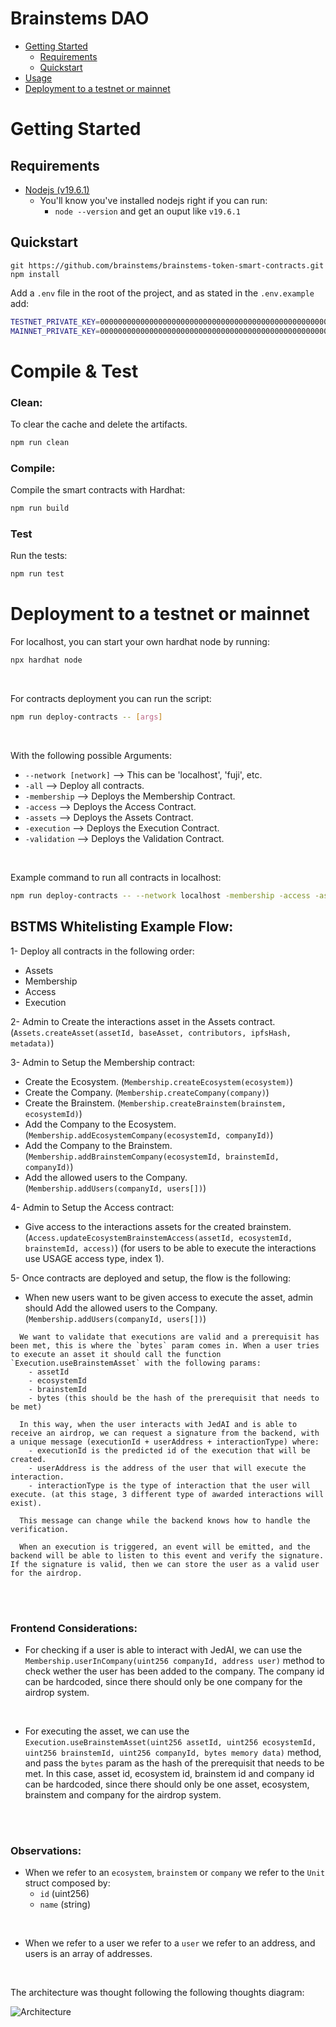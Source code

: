 # Brainstems DAO

- [Getting Started](#getting-started)
  - [Requirements](#requirements)
  - [Quickstart](#quickstart)
- [Usage](#usage)
- [Deployment to a testnet or mainnet](#deployment-to-a-testnet-or-mainnet)


# Getting Started

## Requirements

- [Nodejs (v19.6.1)](https://nodejs.org/dist/v19.6.1/node-v19.6.1-x64.msi)
  - You'll know you've installed nodejs right if you can run:
    - `node --version` and get an ouput like `v19.6.1`
## Quickstart

```
git https://github.com/brainstems/brainstems-token-smart-contracts.git
npm install
```

Add a `.env` file in the root of the project, and as stated in the `.env.example` add:
```sh
TESTNET_PRIVATE_KEY=000000000000000000000000000000000000000000000000000000000000003c
MAINNET_PRIVATE_KEY=000000000000000000000000000000000000000000000000000000000000003c
```


# Compile & Test

### Clean:
To clear the cache and delete the artifacts.
```sh
npm run clean
```


### Compile:

Compile the smart contracts with Hardhat:

```sh
npm run build
```

### Test

Run the tests:

```sh
npm run test
```

# Deployment to a testnet or mainnet

For localhost, you can start your own hardhat node by running:
```sh
npx hardhat node
```

<br>

For contracts deployment you can run the script:
```sh
npm run deploy-contracts -- [args]
```

<br>

With the following possible Arguments:

- `--network [network]` --> This can be 'localhost', 'fuji', etc.
- `-all` --> Deploy all contracts.
- `-membership` --> Deploys the Membership Contract.
- `-access` --> Deploys the Access Contract.
- `-assets` --> Deploys the Assets Contract.
- `-execution` --> Deploys the Execution Contract.
- `-validation` --> Deploys the Validation Contract.

<br>

Example command to run all contracts in localhost:
```sh
npm run deploy-contracts -- --network localhost -membership -access -assets -execution -validation
```


## BSTMS Whitelisting Example Flow:

1- Deploy all contracts in the following order:
  - Assets
  - Membership
  - Access
  - Execution

2- Admin to Create the interactions asset in the Assets contract. (`Assets.createAsset(assetId, baseAsset, contributors, ipfsHash, metadata)`)

3- Admin to Setup the Membership contract:
  - Create the Ecosystem. (`Membership.createEcosystem(ecosystem)`)
  - Create the Company. (`Membership.createCompany(company)`)
  - Create the Brainstem. (`Membership.createBrainstem(brainstem, ecosystemId)`)
  - Add the Company to the Ecosystem. (`Membership.addEcosystemCompany(ecosystemId, companyId)`)
  - Add the Company to the Brainstem. (`Membership.addBrainstemCompany(ecosystemId, brainstemId, companyId)`)
  - Add the allowed users to the Company. (`Membership.addUsers(companyId, users[])`)

4- Admin to Setup the Access contract:
  - Give access to the interactions assets for the created brainstem. (`Access.updateEcosystemBrainstemAccess(assetId, ecosystemId, brainstemId, access)`) (for users to be able to execute the interactions use USAGE access type, index 1).

5- Once contracts are deployed and setup, the flow is the following:
  - When new users want to be given access to execute the asset, admin should Add the allowed users to the Company. (`Membership.addUsers(companyId, users[])`)
```
  We want to validate that executions are valid and a prerequisit has been met, this is where the `bytes` param comes in. When a user tries to execute an asset it should call the function `Execution.useBrainstemAsset` with the following params:
    - assetId
    - ecosystemId
    - brainstemId
    - bytes (this should be the hash of the prerequisit that needs to be met)

  In this way, when the user interacts with JedAI and is able to receive an airdrop, we can request a signature from the backend, with a unique message (executionId + userAddress + interactionType) where:
    - executionId is the predicted id of the execution that will be created.
    - userAddress is the address of the user that will execute the interaction.
    - interactionType is the type of interaction that the user will execute. (at this stage, 3 different type of awarded interactions will exist).

  This message can change while the backend knows how to handle the verification.

  When an execution is triggered, an event will be emitted, and the backend will be able to listen to this event and verify the signature. If the signature is valid, then we can store the user as a valid user for the airdrop.
```

<br></br>

### Frontend Considerations:
  - For checking if a user is able to interact with JedAI, we can use the `Membership.userInCompany(uint256 companyId, address user)` method to check wether the user has been added to the company. The company id can be hardcoded, since there should only be one company for the airdrop system.

  <br>

  - For executing the asset, we can use the `Execution.useBrainstemAsset(uint256 assetId, uint256 ecosystemId, uint256 brainstemId, uint256 companyId, bytes memory data)` method, and pass the `bytes` param as the hash of the prerequisit that needs to be met. In this case, asset id, ecosystem id, brainstem id and company id can be hardcoded, since there should only be one asset, ecosystem, brainstem and company for the airdrop system.

<br></br>

### Observations:
  - When we refer to an `ecosystem`, `brainstem` or `company` we refer to the `Unit` struct composed by:
    - `id` (uint256)
    - `name` (string)
  
  <br>

  -  When we refer to a user we refer to a `user` we refer to an address, and users is an array of addresses.

  <br>

  The architecture was thought following the following thoughts diagram:

  ![Architecture](./flow.jpg)